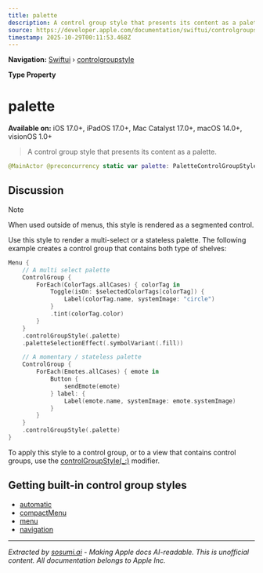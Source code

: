 ```yaml
---
title: palette
description: A control group style that presents its content as a palette.
source: https://developer.apple.com/documentation/swiftui/controlgroupstyle/palette
timestamp: 2025-10-29T00:11:53.468Z
---
```


**Navigation:** [Swiftui](/documentation/swiftui) › [controlgroupstyle](/documentation/swiftui/controlgroupstyle)

**Type Property**

# palette

**Available on:** iOS 17.0+, iPadOS 17.0+, Mac Catalyst 17.0+, macOS 14.0+, visionOS 1.0+

> A control group style that presents its content as a palette.

```swift
@MainActor @preconcurrency static var palette: PaletteControlGroupStyle { get }
```

## Discussion

> [!NOTE]
> When used outside of menus, this style is rendered as a segmented control.

Use this style to render a multi-select or a stateless palette. The following example creates a control group that contains both type of shelves:

```swift
Menu {
    // A multi select palette
    ControlGroup {
        ForEach(ColorTags.allCases) { colorTag in
            Toggle(isOn: $selectedColorTags[colorTag]) {
                Label(colorTag.name, systemImage: "circle")
            }
            .tint(colorTag.color)
        }
    }
    .controlGroupStyle(.palette)
    .paletteSelectionEffect(.symbolVariant(.fill))

    // A momentary / stateless palette
    ControlGroup {
        ForEach(Emotes.allCases) { emote in
            Button {
                sendEmote(emote)
            } label: {
                Label(emote.name, systemImage: emote.systemImage)
            }
        }
    }
    .controlGroupStyle(.palette)
}
```

To apply this style to a control group, or to a view that contains control groups, use the [controlGroupStyle(_:)](/documentation/swiftui/view/controlgroupstyle(_:)) modifier.

## Getting built-in control group styles

- [automatic](/documentation/swiftui/controlgroupstyle/automatic)
- [compactMenu](/documentation/swiftui/controlgroupstyle/compactmenu)
- [menu](/documentation/swiftui/controlgroupstyle/menu)
- [navigation](/documentation/swiftui/controlgroupstyle/navigation)

---

*Extracted by [sosumi.ai](https://sosumi.ai) - Making Apple docs AI-readable.*
*This is unofficial content. All documentation belongs to Apple Inc.*
